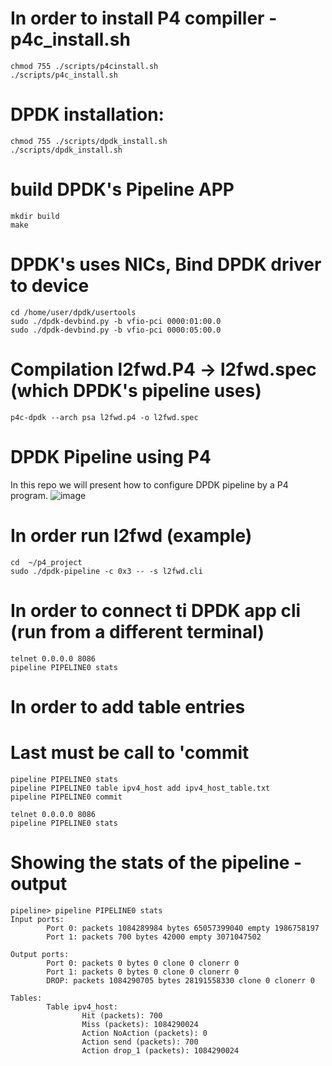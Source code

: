 # In order to install P4 compiller - p4c_install.sh
```
chmod 755 ./scripts/p4cinstall.sh
./scripts/p4c_install.sh
```

# DPDK installation:
```
chmod 755 ./scripts/dpdk_install.sh
./scripts/dpdk_install.sh
```

# build DPDK's Pipeline APP

```cd /home/user/dpdk/examples/pipeline
mkdir build
make
```

# DPDK's uses NICs, Bind DPDK driver to device
```
cd /home/user/dpdk/usertools
sudo ./dpdk-devbind.py -b vfio-pci 0000:01:00.0
sudo ./dpdk-devbind.py -b vfio-pci 0000:05:00.0
```
 
# Compilation l2fwd.P4 -> l2fwd.spec (which DPDK's pipeline uses)
```
p4c-dpdk --arch psa l2fwd.p4 -o l2fwd.spec 
```

# DPDK Pipeline using P4
In this repo we will present how to configure DPDK pipeline by a P4 program.
![image](https://user-images.githubusercontent.com/64970907/212545978-e11ded03-e092-4abd-94c5-0908ecac8ed8.png)
# In order run l2fwd (example)

```sudo su
cd  ~/p4_project
sudo ./dpdk-pipeline -c 0x3 -- -s l2fwd.cli
```

# In order to connect ti DPDK app cli (run from a different terminal)
```
telnet 0.0.0.0 8086
pipeline PIPELINE0 stats
```
# In order to add table entries
# Last must be call to 'commit
```
pipeline PIPELINE0 stats
pipeline PIPELINE0 table ipv4_host add ipv4_host_table.txt
pipeline PIPELINE0 commit
```

```
telnet 0.0.0.0 8086
pipeline PIPELINE0 stats
```

# Showing the stats of the pipeline - output 
```
pipeline> pipeline PIPELINE0 stats
Input ports:
        Port 0: packets 1084289984 bytes 65057399040 empty 1986758197
        Port 1: packets 700 bytes 42000 empty 3071047502

Output ports:
        Port 0: packets 0 bytes 0 clone 0 clonerr 0
        Port 1: packets 0 bytes 0 clone 0 clonerr 0
        DROP: packets 1084290705 bytes 28191558330 clone 0 clonerr 0

Tables:
        Table ipv4_host:
                Hit (packets): 700
                Miss (packets): 1084290024
                Action NoAction (packets): 0
                Action send (packets): 700
                Action drop_1 (packets): 1084290024

```
